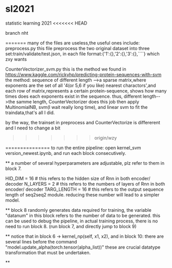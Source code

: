 # sl2021
statistic learning 2021
<<<<<<< HEAD

branch nht

=======
many of the files are useless,the useful ones include:
  preprocess.py
  this file preprocess the two original dataset into three set:train/validate/test.json, in each file format:{'1':{},'2':{},'3':{},````}
  which zxy wants
 
  CounterVectorizer_svm.py
  this is the method we found in https://www.kaggle.com/rickyhp/predicting-protein-sequences-with-svm
  the method:
  sequence of different length -->a sparse matrix,where exponents are the set of all '4(or 5,6 if you like) nearest charactors',and each row of matrix,represents
  a certain protein-sequence, shows how many times does each exponents exist in the sequence.
  thus, different length-->the samme length, CounterVectorizer does this job
  then apply MultinomialNB, svm(I wait really long time), and linear svm to fit the traindata,that's all I did.
  
 by the way, the trainset in preprocess and CounterVectorize is differerent and I need to change a bit
>>>>>>> origin/wzy

===============
to run the entire pipeline: 
open kernel_svm version_newest.ipynb, and run each block consecutively.


** a number of several hyperparameters are adjustable, plz refer to them in block 7.

HID_DIM = 16   # this refers to the hidden size of Rnn in both encoder/ decoder 
N_LAYERS = 2   # this refers to the numbers of layers of Rnn in both encoder/ decoder
TARG_LENGTH = 16 # this refers to the output sequence length of seq2seq2 module.
reducing these number will lead to a simpler model.


** block 8 randomly generates data required for training,
the variable "datanum" in this block refers to the number of data to be generated.
this can be used to debug the pipeline,
in actual training process, there is no need to run block 8. (run block 7, and directly jump to block 9)


** notice that in block 6 -> kernel_np(self, x1, x2), 
and in block 10: there are several lines before  the command "model.update_alpha(torch.tensor(alpha_list))"
these are crucial datatype transformation that must be undertaken.

**



